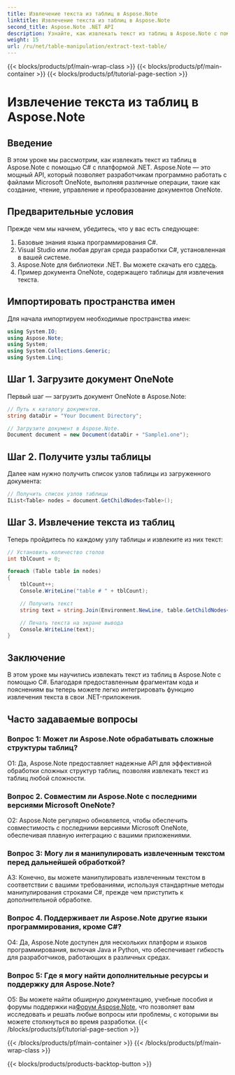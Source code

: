 ```yaml
---
title: Извлечение текста из таблиц в Aspose.Note
linktitle: Извлечение текста из таблиц в Aspose.Note
second_title: Aspose.Note .NET API
description: Узнайте, как извлекать текст из таблиц в Aspose.Note с помощью C# с платформой .NET. Пошаговое руководство с фрагментами кода и пояснениями.
weight: 15
url: /ru/net/table-manipulation/extract-text-table/
---
```


{{< blocks/products/pf/main-wrap-class >}}
{{< blocks/products/pf/main-container >}}
{{< blocks/products/pf/tutorial-page-section >}}

# Извлечение текста из таблиц в Aspose.Note

## Введение

В этом уроке мы рассмотрим, как извлекать текст из таблиц в Aspose.Note с помощью C# с платформой .NET. Aspose.Note — это мощный API, который позволяет разработчикам программно работать с файлами Microsoft OneNote, выполняя различные операции, такие как создание, чтение, управление и преобразование документов OneNote.

## Предварительные условия

Прежде чем мы начнем, убедитесь, что у вас есть следующее:

1. Базовые знания языка программирования C#.
2. Visual Studio или любая другая среда разработки C#, установленная в вашей системе.
3.  Aspose.Note для библиотеки .NET. Вы можете скачать его с[здесь](https://releases.aspose.com/note/net/).
4. Пример документа OneNote, содержащего таблицы для извлечения текста.

## Импортировать пространства имен

Для начала импортируем необходимые пространства имен:

```csharp
using System.IO;
using Aspose.Note;
using System;
using System.Collections.Generic;
using System.Linq;
```

## Шаг 1. Загрузите документ OneNote

Первый шаг — загрузить документ OneNote в Aspose.Note:

```csharp
// Путь к каталогу документов.
string dataDir = "Your Document Directory";

// Загрузите документ в Aspose.Note.
Document document = new Document(dataDir + "Sample1.one");
```

## Шаг 2. Получите узлы таблицы

Далее нам нужно получить список узлов таблицы из загруженного документа:

```csharp
// Получить список узлов таблицы
IList<Table> nodes = document.GetChildNodes<Table>();
```

## Шаг 3. Извлечение текста из таблиц

Теперь пройдитесь по каждому узлу таблицы и извлеките из них текст:

```csharp
// Установить количество столов
int tblCount = 0;

foreach (Table table in nodes)
{
    tblCount++;
    Console.WriteLine("table # " + tblCount);

    // Получить текст
    string text = string.Join(Environment.NewLine, table.GetChildNodes<RichText>().Select(e => e.Text)) + Environment.NewLine;

    // Печать текста на экране вывода
    Console.WriteLine(text);
}
```

## Заключение

В этом уроке мы научились извлекать текст из таблиц в Aspose.Note с помощью C#. Благодаря предоставленным фрагментам кода и пояснениям вы теперь можете легко интегрировать функцию извлечения текста в свои .NET-приложения.

## Часто задаваемые вопросы

### Вопрос 1: Может ли Aspose.Note обрабатывать сложные структуры таблиц?

О1: Да, Aspose.Note предоставляет надежные API для эффективной обработки сложных структур таблиц, позволяя извлекать текст из таблиц любой сложности.

### Вопрос 2. Совместим ли Aspose.Note с последними версиями Microsoft OneNote?

О2: Aspose.Note регулярно обновляется, чтобы обеспечить совместимость с последними версиями Microsoft OneNote, обеспечивая плавную интеграцию с вашими приложениями.

### Вопрос 3: Могу ли я манипулировать извлеченным текстом перед дальнейшей обработкой?

A3: Конечно, вы можете манипулировать извлеченным текстом в соответствии с вашими требованиями, используя стандартные методы манипулирования строками C#, прежде чем приступить к дополнительной обработке.

### Вопрос 4. Поддерживает ли Aspose.Note другие языки программирования, кроме C#?

О4: Да, Aspose.Note доступен для нескольких платформ и языков программирования, включая Java и Python, что обеспечивает гибкость для разработчиков, работающих в различных средах.

### Вопрос 5: Где я могу найти дополнительные ресурсы и поддержку для Aspose.Note?

 О5: Вы можете найти обширную документацию, учебные пособия и форумы поддержки на[Форум Aspose.Note](https://forum.aspose.com/c/note/28), что позволяет вам исследовать и решать любые вопросы или проблемы, с которыми вы можете столкнуться во время разработки.
{{< /blocks/products/pf/tutorial-page-section >}}

{{< /blocks/products/pf/main-container >}}
{{< /blocks/products/pf/main-wrap-class >}}

{{< blocks/products/products-backtop-button >}}
